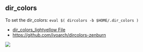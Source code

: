 ## dir_colors

To set the dir_colors: `eval $( dircolors -b $HOME/.dir_colors )`

* [dir_colors_lightyellow File](dir_colors_lightyellow)
* https://github.com/ivoarch/dircolors-zenburn

![](https://github.com/ivoarch/dircolors-zenburn/raw/master/img/screenshot.png)
